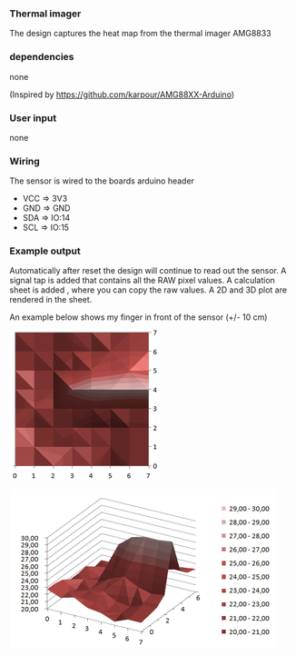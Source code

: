 ### Thermal imager
The design captures the heat map from the thermal imager AMG8833

### dependencies
none

(Inspired by https://github.com/karpour/AMG88XX-Arduino)

### User input
none

### Wiring
The sensor is wired to the boards arduino header
* VCC => 3V3
* GND => GND
* SDA => IO:14
* SCL => IO:15 


### Example output
Automatically after reset the design will continue to read out the sensor. 
A signal tap is added that contains all the RAW pixel values.
A calculation sheet is added , where you can copy the raw values.
A 2D and 3D plot are rendered in the sheet.

An example below shows my finger in front of the sensor (+/- 10 cm)

![finger_2d](/heat_sens/img/finger_2d.png)

![finger_3d](/heat_sens/img/finger_3d.png)
